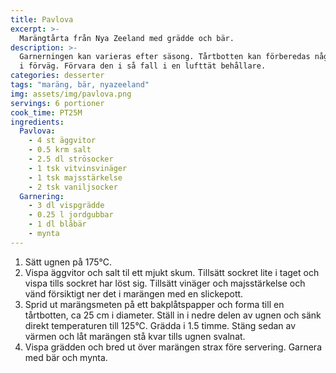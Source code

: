 ```yaml
---
title: Pavlova
excerpt: >-
  Marängtårta från Nya Zeeland med grädde och bär.
description: >-
  Garnerningen kan varieras efter säsong. Tårtbotten kan förberedas några dagar
  i förväg. Förvara den i så fall i en lufttät behållare.
categories: desserter
tags: "maräng, bär, nyazeeland"
img: assets/img/pavlova.png
servings: 6 portioner
cook_time: PT25M
ingredients:
  Pavlova:
    - 4 st äggvitor
    - 0.5 krm salt
    - 2.5 dl strösocker
    - 1 tsk vitvinsvinäger
    - 1 tsk majsstärkelse
    - 2 tsk vaniljsocker
  Garnering:
    - 3 dl vispgrädde
    - 0.25 l jordgubbar
    - 1 dl blåbär
    - mynta
---
```


1. Sätt ugnen på 175°C.
2. Vispa äggvitor och salt til ett mjukt skum. Tillsätt sockret lite i taget och
   vispa tills sockret har löst sig. Tillsätt vinäger och majsstärkelse och vänd
   försiktigt ner det i marängen med en slickepott.
3. Sprid ut marängsmeten på ett bakplåtspapper och forma till en tårtbotten, ca
   25 cm i diameter. Ställ in i nedre delen av ugnen och sänk direkt
   temperaturen till 125°C. Grädda i 1.5 timme. Stäng sedan av värmen och låt
   marängen stå kvar tills ugnen svalnat.
4. Vispa grädden och bred ut över marängen strax före servering. Garnera med bär
   och mynta.
